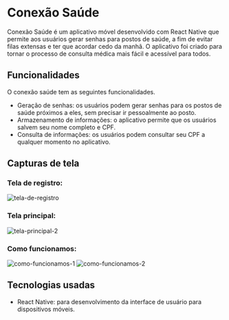# Conexão Saúde

Conexão Saúde é um aplicativo móvel desenvolvido com React Native que permite aos usuários gerar senhas para postos de saúde, a fim de evitar filas extensas e ter que acordar cedo da manhã. O aplicativo foi criado para tornar o processo de consulta médica mais fácil e acessível para todos.

## Funcionalidades

O conexão saúde tem as seguintes funcionalidades.

- Geração de senhas: os usuários podem gerar senhas para os postos de saúde próximos a eles, sem precisar ir pessoalmente ao posto.
- Armazenamento de informações: o aplicativo permite que os usuários salvem seu nome completo e CPF.
- Consulta de informações: os usuários podem consultar seu CPF a qualquer momento no aplicativo.

## Capturas de tela

### Tela de registro:

![tela-de-registro](https://user-images.githubusercontent.com/102876176/232599306-d2d13ea7-03bd-4329-821d-cc795b6ed3ff.png)

### Tela principal:

![tela-principal-2](https://user-images.githubusercontent.com/102876176/232600988-a5e1af82-aea8-402f-8335-4b8743c9d888.png)

### Como funcionamos:

![como-funcionamos-1](https://user-images.githubusercontent.com/102876176/232600602-ff6ea0ef-7517-46b7-98ab-5a5a02c2ae50.png)
![como-funcionamos-2](https://user-images.githubusercontent.com/102876176/232601278-bad53cdf-fe10-4fd3-8936-82dacc5cdc5d.png)

## Tecnologias usadas

- React Native: para desenvolvimento da interface de usuário para dispositivos móveis.
